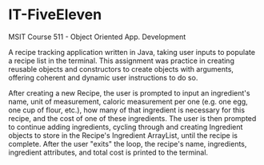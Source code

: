 # IT-FiveEleven
MSIT Course 511 - Object Oriented App. Development

A recipe tracking application written in Java, taking user inputs to populate a recipe list in the terminal.
This assignment was practice in creating reusable objects and constructors to create objects with arguments,
offering coherent and dynamic user instructions to do so.

After creating a new Recipe, the user is prompted to input an ingredient's name, unit of measurement, caloric
measurement per one (e.g. one egg, one cup of flour, etc.), how many of that ingredient is necessary for this
recipe, and the cost of one of these ingredients. The user is then prompted to continue adding ingredients,
cycling through and creating Ingredient objects to store in the Recipe's Ingredient ArrayList, until the
recipe is complete. After the user "exits" the loop, the recipe's name, ingredients, ingredient attributes,
and total cost is printed to the terminal.
